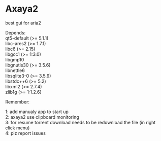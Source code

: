 # Axaya2

best gui for aria2

Depends: </br>
qt5-default (>= 5.1.1)</br> libc-ares2 (>= 1.7.1)</br> libc6 (>= 2.15)</br> libgcc1 (>= 1:3.0)</br> libgmp10</br> libgnutls30 (>= 3.5.6)</br> libnettle6</br> libsqlite3-0 (>= 3.5.9)</br> libstdc++6 (>= 5.2)</br> libxml2 (>= 2.7.4)</br> zlib1g (>= 1:1.2.6)</br>

Remember:

1: add manualy app to start up
</br>
2: axaya2 use clipboard monitoring 
</br>
3: for resume torrent download needs to be redownload the file (in right click menu)
</br>
4: plz report issues

